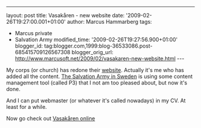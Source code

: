 ---
layout: post
title: Vasakåren - new website
date: '2009-02-26T19:27:00.001+01:00'
author: Marcus Hammarberg
tags:
  - Marcus private
  - Salvation Army
modified_time: '2009-02-26T19:27:56.900+01:00'
blogger_id: tag:blogger.com,1999:blog-36533086.post-685415709126567308
blogger_orig_url: http://www.marcusoft.net/2009/02/vasakaren-new-website.html ---

My corps (or church) has redone their
<a href="http://www.fralsningsarmen.se/vasakaren/"
target="_blank">website</a>. Actually it's me who has added all the
content.
<a href="http://www.fralsningsarmen.se/" target="_blank">The Salvation
Army in Sweden</a> is using some content management tool (called P3)
that I not am too pleased about, but now it's done.

And I can put webmaster (or whatever it's called nowadays) in my CV. At
least for a while.

Now go check out <a href="http://www.fralsningsarmen.se/vasakaren/"
target="_blank">Vasakåren online</a>
